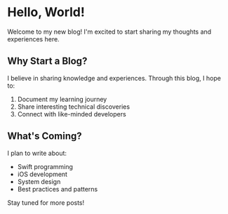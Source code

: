 # Hello, World!

Welcome to my new blog! I'm excited to start sharing my thoughts and experiences here.

## Why Start a Blog?

I believe in sharing knowledge and experiences. Through this blog, I hope to:

1. Document my learning journey
2. Share interesting technical discoveries
3. Connect with like-minded developers

## What's Coming?

I plan to write about:
- Swift programming
- iOS development
- System design
- Best practices and patterns

Stay tuned for more posts! 